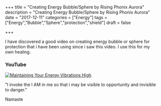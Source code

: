 +++
title = "Creating Energy Bubble/Sphere by Rising Phonix Aurora"
description = "Creating Energy Bubble/Sphere by Rising Phonix Aurora"
date = "2017-12-11"
categories = ["Energy"]
tags = ["Energy","Bubble","Sphere","protection","shield"]
draft = false

+++

I have discovered a good video on creating energy bubble or sphere for protection that i have been using since i saw this video. I use this for my own healing.

### YouTube
[![Maintaining Your Energy Vibrations High](https://img.youtube.com/vi/cMNzDlZm1wk/0.jpg)](https://www.youtube.com/watch?v=cMNzDlZm1wk "Maintaining Your Energy Vibrations High")

"I invoke the I AM in me so that i may be visible to opportunity and invisible to danger."

Namaste